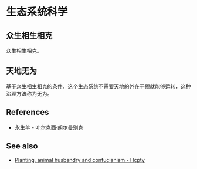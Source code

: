 # 生态系统科学

## 众生相生相克

众生相生相克。

## 天地无为

基于众生相生相克的条件，这个生态系统不需要天地的外在干预就能够运转，这种治理方法称为无为。

## References

- 永生羊 - 叶尔克西·胡尔曼别克

## See also

- [Planting, animal husbandry and confucianism - Hcpty](https://github.com/Hcpty/planting-animal-husbandry-and-confucianism)
